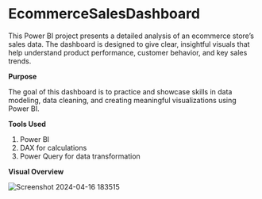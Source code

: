 # EcommerceSalesDashboard
This Power BI project presents a detailed analysis of an ecommerce store’s sales data. The dashboard is designed to give clear, insightful visuals that help understand product performance, customer behavior, and key sales trends.

**Purpose**

The goal of this dashboard is to practice and showcase skills in data modeling, data cleaning, and creating meaningful visualizations using Power BI.

**Tools Used**

1. Power BI
2. DAX for calculations
3. Power Query for data transformation

**Visual Overview**

![Screenshot 2024-04-16 183515](https://github.com/user-attachments/assets/4c409fb3-9a52-47ed-9b21-878c867a45f6)

